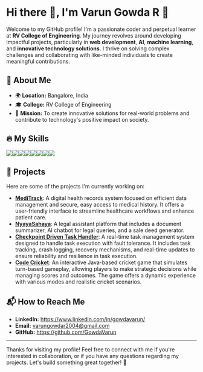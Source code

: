 

# Hi there 👋, I'm **Varun Gowda R** 🚀

Welcome to my GitHub profile! I'm a passionate coder and perpetual learner at **RV College of Engineering**. My journey revolves around developing impactful projects, particularly in **web development**, **AI**, **machine learning**, and **innovative technology solutions**. I thrive on solving complex challenges and collaborating with like-minded individuals to create meaningful contributions.

## 🚀 **About Me**

- 🌍 **Location:** Bangalore, India
- 🎓 **College:** RV College of Engineering
- 🎯 **Mission:** To create innovative solutions for real-world problems and contribute to technology's positive impact on society.

## 🔥 **My Skills**

<div style="display: flex; flex-wrap: wrap;">
    <img src="https://img.shields.io/badge/Java-F7DF1E?style=flat-square&logo=java&logoColor=white" />
    <img src="https://img.shields.io/badge/C%2B%2B-00599C?style=flat-square&logo=c%2B%2B&logoColor=white" />
    <img src="https://img.shields.io/badge/C-00599C?style=flat-square&logo=c&logoColor=white" />
    <img src="https://img.shields.io/badge/HTML-E34F26?style=flat-square&logo=html5&logoColor=white" />
    <img src="https://img.shields.io/badge/JavaScript-F7DF1E?style=flat-square&logo=javascript&logoColor=white" />
    <img src="https://img.shields.io/badge/Python-3776AB?style=flat-square&logo=python&logoColor=white" />
    <img src="https://img.shields.io/badge/Node.js-339933?style=flat-square&logo=node.js&logoColor=white" />
    <img src="https://img.shields.io/badge/React-61DAFB?style=flat-square&logo=react&logoColor=white" />
</div>

## 💼 **Projects**

Here are some of the projects I'm currently working on:

- **[MediTrack](https://github.com/GowdaVarun/Medi-Track)**: A digital health records system focused on efficient data management and secure, easy access to medical history. It offers a user-friendly interface to streamline healthcare workflows and enhance patient care.
- **[NyayaSahaya](https://github.com/GowdaVarun/NyayaSahaya)**: A legal assistant platform that includes a document summarizer, AI chatbot for legal queries, and a sale deed generator. 
- **[Checkpoint Driven Task Handler](https://github.com/GowdaVarun/Checkpoint_Driven_Task_Handler)**: A real-time task management system designed to handle task execution with fault tolerance. It includes task tracking, crash logging, recovery mechanisms, and real-time updates to ensure reliability and resilience in task execution.
- **[Code Cricket](https://github.com/GowdaVarun/Code-Cricket-Java)**: An interactive Java-based cricket game that simulates turn-based gameplay, allowing players to make strategic decisions while managing scores and outcomes. The game offers a dynamic experience with various modes and realistic cricket scenarios.

<!--## 🛠 **Technologies I Use**-->

<!--<div style="display: flex; flex-wrap: wrap;">-->
<!--    <img src="https://img.shields.io/badge/Express.js-000000?style=flat-square&logo=express&logoColor=white" />-->
<!--    <img src="https://img.shields.io/badge/Node.js-339933?style=flat-square&logo=node.js&logoColor=white" />-->
<!--    <img src="https://img.shields.io/badge/React-61DAFB?style=flat-square&logo=react&logoColor=white" />-->
<!--    <img src="https://img.shields.io/badge/Python-3776AB?style=flat-square&logo=python&logoColor=white" />-->
<!--    <img src="https://img.shields.io/badge/Java-007396?style=flat-square&logo=java&logoColor=white" />-->
<!--    <img src="https://img.shields.io/badge/HTML-E34F26?style=flat-square&logo=html5&logoColor=white" />-->
<!--    <img src="https://img.shields.io/badge/CSS-1572B6?style=flat-square&logo=css3&logoColor=white" />-->
<!--    <img src="https://img.shields.io/badge/JavaScript-F7DF1E?style=flat-square&logo=javascript&logoColor=white" />-->
<!--    <img src="https://img.shields.io/badge/SQL-003B57?style=flat-square&logo=mysql&logoColor=white" />-->
<!--</div>-->

## 📬 **How to Reach Me**

- **LinkedIn:** https://www.linkedin.com/in/gowdavarun/
- **Email:** varungowdar2004@gmail.com
- **GitHub:** https://github.com/GowdaVarun

---

Thanks for visiting my profile! Feel free to connect with me if you're interested in collaboration, or if you have any questions regarding my projects. Let's build something great together! 🚀


